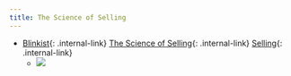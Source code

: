 ```yaml
---
title: The Science of Selling
---
```



- [Blinkist](/blinkist){: .internal-link} [The Science of Selling](/the-science-of-selling){: .internal-link} [Selling](/selling){: .internal-link}
    - ![](https://firebasestorage.googleapis.com/v0/b/firescript-577a2.appspot.com/o/imgs%2Fapp%2FDoomHammer%2FnR8Ziv2jCG.png?alt=media&token=0a9a42d3-091b-4381-a8b4-2c6de8ed9781)


